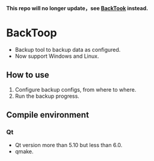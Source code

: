 **This repo will no longer update，see [BackTook](https://github.com/realth000/BackTook) instead.**
# BackToop
* Backup tool to backup data as configured.
* Now support Windows and Linux.

## How to use
1. Configure backup configs, from where to where.
2. Run the backup progress.

## Compile environment
### Qt
* Qt version more than 5.10 but less than 6.0.
* qmake.
